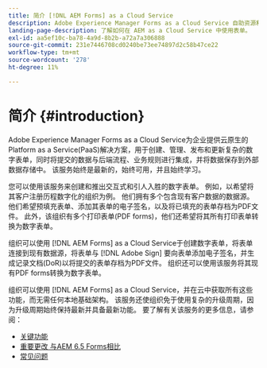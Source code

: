 ```yaml
---
title: 简介 [!DNL AEM Forms] as a Cloud Service
description: Adobe Experience Manager Forms as a Cloud Service 自助资源和文档链接
landing-page-description: 了解如何在 AEM as a Cloud Service 中使用表单。
exl-id: aa5ef10c-ba78-4a9d-8b2b-a72a7a306888
source-git-commit: 231e7446708cd0240be73ee74897d2c58b47ce22
workflow-type: tm+mt
source-wordcount: '278'
ht-degree: 11%

---
```


# 简介 {#introduction}

Adobe Experience Manager Forms as a Cloud Service为企业提供云原生的Platform as a Service(PaaS)解决方案，用于创建、管理、发布和更新复杂的数字表单，同时将提交的数据与后端流程、业务规则进行集成，并将数据保存到外部数据存储中。 该服务始终是最新的，始终可用，并且始终学习。

您可以使用该服务来创建和推出交互式和引人入胜的数字表单。 例如，以希望将其客户注册历程数字化的组织为例。 他们拥有多个包含现有客户数据的数据源。 他们希望预填充表单、添加其表单的电子签名，以及将已填充的表单存档为PDF文件。 此外，该组织有多个打印表单(PDF forms)，他们还希望将其所有打印表单转换为数字表单。

组织可以使用 [!DNL AEM Forms] as a Cloud Service于创建数字表单，将表单连接到现有数据源，将表单与 [!DNL Adobe Sign] 要向表单添加电子签名，并生成记录文档(DoR)以将提交的表单存档为PDF文件。 组织还可以使用该服务将其现有PDF forms转换为数字表单。

组织可以使用 [!DNL AEM Forms] as a Cloud Service，并在云中获取所有这些功能，而无需任何本地基础架构。 该服务还使组织免于使用复杂的升级周期，因为升级周期始终保持最新并具备最新功能。 要了解有关该服务的更多信息，请参阅：

* [关键功能](key-features.md)
* [重要更改 与AEM 6.5 Forms相比](notable-changes.md)
* [常见问题](faq.md)
